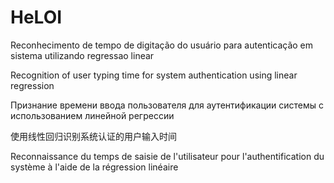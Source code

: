 # HeLOI

Reconhecimento de tempo de digitação do usuário para autenticação em sistema utilizando regressao linear

Recognition of user typing time for system authentication using linear regression

Признание времени ввода пользователя для аутентификации системы с использованием линейной регрессии

使用线性回归识别系统认证的用户输入时间

Reconnaissance du temps de saisie de l'utilisateur pour l'authentification du système à l'aide de la régression linéaire
